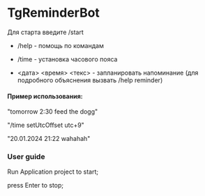 # TgReminderBot

Для старта введите /start

- /help - помощь по командам

- /time - установка часового пояса

- <дата> <время> <текс> - запланировать напоминание (для подробного объяснения вызвать /help reminder)

#### Пример использования:

"tomorrow 2:30 feed the dogg"

"/time setUtcOffset utc+9"

"20.01.2024 21:22 wahahah"


### User guide

Run Application project to start;

press Enter to stop;
